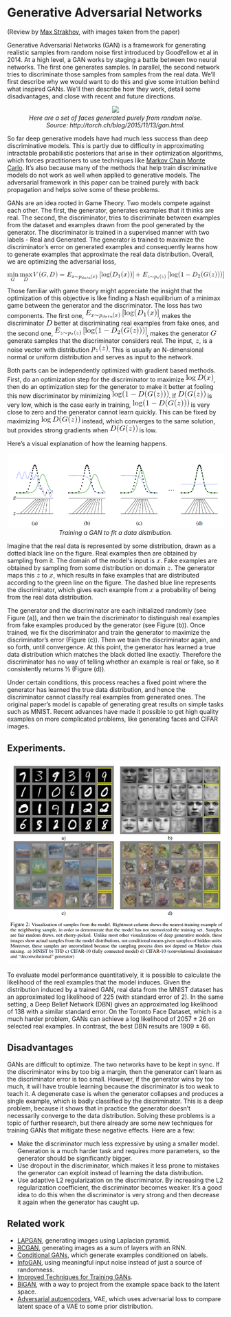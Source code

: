 # Generative Adversarial Networks

(Review by [Max Strakhov](https://github.com/monnoroch), with images taken from the paper)

Generative Adversarial Networks (GAN) is a framework for generating realistic samples from random noise first
introduced by Goodfellow et al in 2014. At a high level, a GAN works by staging a battle between two neural networks.
The first one generates samples. In parallel, the second network tries to discriminate those samples from samples from
the real data.
We’ll first describe why we would want to do this and give some intuition behind what inspired GANs.
We’ll then describe how they work, detail some disadvantages, and close with recent and future directions.

<p align="center">
  <img src="assets/gan/image00.gif"><br>
  <i>Here are a set of faces generated purely from random noise.</i><br>
  <i>Source: http://torch.ch/blog/2015/11/13/gan.html.</i>
</p>

So far deep generative models have had much less success than deep discriminative models.
This is partly due to difficulty in approximating intractable probabilistic posteriors that arise in their
optimization algorithms, which forces practitioners to use techniques like
[Markov Chain Monte Carlo](https://en.wikipedia.org/wiki/Markov_chain_Monte_Carlo).
It’s also because many of the methods that help train discriminative models do not work as well when applied to
generative models.
The adversarial framework in this paper can be trained purely with back propagation and helps solve some of
these problems.

GANs are an idea rooted in Game Theory.
Two models compete against each other.
The first, the generator, generates examples that it thinks are real.
The second, the discriminator, tries to discriminate between examples from the dataset and examples drawn
from the pool generated by the generator.
The discriminator is trained in a supervised manner with two labels - Real and Generated.
The generator is trained to maximize the discriminator’s error on generated examples
and consequently learns how to generate examples that approximate the real data distribution.
Overall, we are optimizing the adversarial loss,

<p align="center">
  <img align="center" src="assets/gan/image07.png"><br>
</p>

Those familiar with game theory might appreciate the insight that the optimization of this objective is like finding
a Nash equilibrium of a minimax game between the generator and the discriminator.
The loss has two components.
The first one, <img src="assets/gan/image06.png">, makes the discriminator <img src="assets/gan/image01.png"> better at
discriminating real examples from fake ones, and the second one, <img src="assets/gan/image13.png">, makes the generator
<img src="assets/gan/image14.png"> generate samples that the discriminator considers real.
The input, <img src="assets/gan/image02.png">, is a noise vector with distribution <img src="assets/gan/image10.png">.
This is usually an N-dimensional normal or uniform distribution and serves as input to the network.

Both parts can be independently optimized with gradient based methods.
First, do an optimization step for the discriminator to maximize <img src="assets/gan/image08.png">, then do
an optimization step for the generator to make it better at fooling this new discriminator by minimizing
<img src="assets/gan/image12.png">.
If <img src="assets/gan/image03.png"> is very low, which is the case early in training,
<img src="assets/gan/image12.png"> is very close to zero and the generator cannot learn quickly.
This can be fixed by maximizing <img src="assets/gan/image11.png"> instead, which converges to the same solution, but
provides strong gradients when <img src="assets/gan/image03.png"> is low.

Here’s a visual explanation of how the learning happens.

<p align="center">
 <img src="assets/gan/image09.png"><br>
 <i>Training a GAN to fit a data distribution.</i>
</p>

Imagine that the real data is represented by some distribution, drawn as a dotted black line on the figure.
Real examples then are obtained by sampling from it.
The domain of the model's input is <img src="assets/gan/image04.png">.
Fake examples are obtained by sampling from some distribution on domain <img src="assets/gan/image02.png">.
The generator maps this <img src="assets/gan/image02.png"> to <img src="assets/gan/image04.png">, which results in fake examples
that are distributed according to the green line on the figure.
The dashed blue line represents the discriminator, which gives each example from <img src="assets/gan/image04.png"> a probability
of being from the real data distribution.

The generator and the discriminator are each initialized randomly (see Figure (a)), and then we train the discriminator to
distinguish real examples from fake examples produced by the generator (see Figure (b)).
Once trained, we fix the discriminator and train the generator to maximize the discriminator’s error (Figure (c)).
Then we train the discriminator again, and so forth, until convergence.
At this point, the generator has learned a true data distribution which matches the black dotted line exactly.
Therefore the discriminator has no way of telling whether an example is real or fake, so it consistently returns ½ (Figure (d)).

Under certain conditions, this process reaches a fixed point where the generator has learned the true
data distribution, and hence the discriminator cannot classify real examples from generated ones.
The original paper’s model is capable of generating great results on simple tasks such as MNIST.
Recent advances have made it possible to get high quality examples on more complicated problems, like generating faces and CIFAR
images.

## Experiments.

<p align="center">
 <img src="assets/gan/image05.png"><br>
</p>

To evaluate model performance quantitatively, it is possible to calculate the likelihood of the real examples that the model induces.
Given the distribution induced by a trained GAN, real data from the MNIST dataset has an approximated log likelihood of 225
(with standard error of 2).
In the same setting, a Deep Belief Network (DBN) gives an approximated log likelihood of 138 with a similar standard error.
On the Toronto Face Dataset, which is a much harder problem, GANs can achieve a log likelihood of 2057 ± 26 on selected real examples.
In contrast, the best DBN results are 1909 ± 66.

## Disadvantages
GANs are difficult to optimize.
The two networks have to be kept in sync.
If the discriminator wins by too big a margin, then the generator can’t learn as the discriminator error is too small.
However, if the generator wins by too much, it will have trouble learning because the discriminator is too weak
to teach it.
A degenerate case is when the generator collapses and produces a single example, which is badly classified by
the discriminator.
This is a deep problem, because it shows that in practice the generator doesn’t necessarily converge to the
data distribution.
Solving these problems is a topic of further research, but there already are some new techniques for training GANs
that mitigate these negative effects.
Here are a few:

  - Make the discriminator much less expressive by using a smaller model.
  Generation is a much harder task and requires more parameters, so the generator should be significantly bigger.
  - Use dropout in the discriminator, which makes it less prone to mistakes the generator can exploit instead of learning
  the data distribution.
  - Use adaptive L2 regularization on the discriminator.
  By increasing the L2 regularization coefficient, the discriminator becomes weaker.
  It’s a good idea to do this when the discriminator is very strong and then decrease it again when the generator has
  caught up.

Related work
------------

- [LAPGAN](http://arxiv.org/pdf/1506.05751v1.pdf), generating images using Laplacian pyramid.
- [RCGAN](http://arxiv.org/pdf/1602.05110v2.pdf), generating images as a sum of layers with an RNN.
- [Conditional GANs](https://arxiv.org/pdf/1411.1784v1.pdf), which generate examples conditioned on labels.
- [InfoGAN](https://arxiv.org/pdf/1606.03657v1.pdf), using meaningful input noise instead of just a source of randomness.
- [Improved Techniques for Training GANs](https://arxiv.org/pdf/1606.03498v1.pdf).
- [BiGAN](https://arxiv.org/pdf/1605.09782v1.pdf), with a way to project from the example space back to the latent space.
- [Adversarial autoencoders](http://arxiv.org/pdf/1511.05644v2.pdf), VAE, which uses adversarial loss to compare latent
space of a VAE to some prior distribution.
